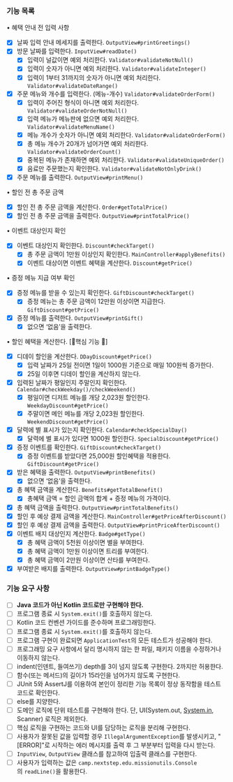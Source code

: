 ### 기능 목록

• 혜택 안내 전 입력 사항

- [x]  날짜 입력 안내 메세지를 출력한다. `OutputView#printGreetings()`
- [x]  방문 날짜를 입력한다. `InputView#readDate()`
    - [x]  입력이 널값이면 예외 처리한다. `Validator#validateNotNull()`
    - [x]  입력이 숫자가 아니면 예외 처리한다. `Validator#validateInteger()`
    - [x]  입력이 1부터 31까지의 숫자가 아니면 예외 처리한다. `Validator#validateDateRange()`
- [x]  주문 메뉴와 개수를 입력한다. (메뉴-개수) `Validator#validateOrderForm()`
    - [x]  입력이 주어진 형식이 아니면 예외 처리한다. `Validator#validateOrderNotNull()`
    - [x]  입력 메뉴가 메뉴판에 없으면 예외 처리한다. `Validator#validateMenuName()`
    - [x]  메뉴 개수가 숫자가 아니면 예외 처리한다. `Validator#validateOrderForm()`
    - [x]  총 메뉴 개수가 20개가 넘어가면 예외 처리한다. `Validator#validateOrderCount()`
    - [x]  중복된 메뉴가 존재하면 예외 처리한다. `Validator#validateUniqueOrder()`
    - [x]  음료만 주문했는지 확인한다. `Validator#validateNotOnlyDrink()`
- [x]  주문 메뉴를 출력한다. `OutputView#printMenu()`

• 할인 전 총 주문 금액

- [x]  할인 전 총 주문 금액을 계산한다. `Order#getTotalPrice()`
- [x]  할인 전 총 주문 금액을 출력한다. `OutputView#printTotalPrice()`

• 이벤트 대상인지 확인

- [x]  이벤트 대상인지 확인한다. `Discount#checkTarget()`
    - [x]  총 주문 금액이 1만원 이상인지 확인한다. `MainController#applyBenefits()`
    - [x]  이벤트 대상이면 이벤트 혜택을 계산한다. `Discount#getPrice()`

• 증정 메뉴 지급 여부 확인

- [x]  증정 메뉴를 받을 수 있는지 확인한다. `GiftDiscount#checkTarget()`
    - [x]  증정 메뉴는 총 주문 금액이 12만원 이상이면 지급한다. `GiftDiscount#getPrice()`
- [x]  증정 메뉴를 출력한다. `OutputView#printGift()`
    - [x]  없으면 ‘없음’을 출력한다.

• 할인 혜택을 계산한다. [🌟핵심 기능 🌟]

- [x]  디데이 할인을 계산한다. `DDayDiscount#getPrice()`
    - [x]  입력 날짜가 25일 전이면 1일이 1000원 기준으로 매일 100원씩 증가한다.
    - [x]  25일 이후면 디데이 할인을 계산하지 않는다.
- [x]  입력된 날짜가 평일인지 주말인지 확인한다. `Calendar#checkWeekday()/checkWeekend()`
    - [x]  평일이면 디저트 메뉴를 개당 2,023원 할인한다. `WeekdayDiscount#getPrice()`
    - [x]  주말이면 메인 메뉴를 개당 2,023원 할인한다. `WeekendDiscount#getPrice()`
- [x]  달력에 별 표시가 있는지 확인한다. `Calendar#checkSpecialDay()`
    - [x]  달력에 별 표시가 있다면 1000원 할인한다. `SpecialDiscount#getPrice()`
- [x]  증정 이벤트를 확인한다. `GiftDiscount#checkTarget()`
    - [x]  증정 이벤트를 받았다면 25,000원 할인혜택을 적용한다. `GiftDiscount#getPrice()`
- [x]  받은 혜택을 출력한다. `OutputView#printBenefits()`
    - [x]  없으면 ‘없음’을 출력한다.
- [x]  총 혜택 금액을 계산한다. `Benefits#getTotalBenefit()`
    - [x]  총혜택 금액 = 할인 금액의 합계 + 증정 메뉴의 가격이다.
- [x]  총 혜택 금액을 출력한다. `OutputView#printTotalBenefits()`
- [x]  할인 후 예상 결제 금액을 계산한다. `MainController#getPriceAfterDiscount()`
- [x]  할인 후 예상 결제 금액을 출력한다. `OutputView#printPriceAfterDiscount()`
- [x]  이벤트 배지 대상인지 계산한다. `Badge#getType()`
    - [x]  총 혜택 금액이 5천원 이상이면 별을 부여한다.
    - [x]  총 혜택 금액이 1만원 이상이면 트리를 부여한다.
    - [x]  총 혜택 금액이 2만원 이상이면 산타를 부여한다.
- [x]  부여받은 배지를 출력한다. `OutputView#printBadgeType()`

### 기능 요구 사항

- [ ]  **Java 코드가 아닌 Kotlin 코드로만 구현해야 한다.**
- [ ]  프로그램 종료 시 `System.exit()`를 호출하지 않는다.
- [ ]  Kotlin 코드 컨벤션 가이드를 준수하며 프로그래밍한다.
- [ ]  프로그램 종료 시 `System.exit()`를 호출하지 않는다.
- [ ]  프로그램 구현이 완료되면 `ApplicationTest`의 모든 테스트가 성공해야 한다.
- [ ]  프로그래밍 요구 사항에서 달리 명시하지 않는 한 파일, 패키지 이름을 수정하거나 이동하지 않는다.
- [ ]  indent(인덴트, 들여쓰기) depth를 3이 넘지 않도록 구현한다. 2까지만 허용한다.
- [ ]  함수(또는 메서드)의 길이가 15라인을 넘어가지 않도록 구현한다.
- [ ]  JUnit 5와 AssertJ를 이용하여 본인이 정리한 기능 목록이 정상 동작함을 테스트 코드로 확인한다.
- [ ]  else를 지양한다.
- [ ]  도메인 로직에 단위 테스트를 구현해야 한다. 단, UI(System.out, [System.in](http://system.in/), Scanner) 로직은 제외한다.
- [ ]  핵심 로직을 구현하는 코드와 UI를 담당하는 로직을 분리해 구현한다.
- [ ]  사용자가 잘못된 값을 입력할 경우 `IllegalArgumentException`를 발생시키고, "[ERROR]"로 시작하는 에러 메시지를 출력 후 그 부분부터 입력을 다시 받는다.
- [ ]  `InputView`, `OutputView` 클래스를 참고하여 입출력 클래스를 구현한다.
- [ ]  사용자가 입력하는 값은 `camp.nextstep.edu.missionutils.Console`의 `readLine()`을 활용한다.